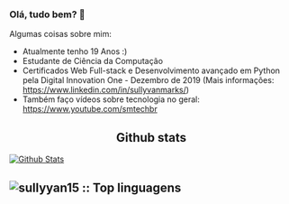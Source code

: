 ### Olá, tudo bem? 👋



Algumas coisas sobre mim:

- Atualmente tenho 19 Anos :)
- Estudante de Ciência da Computação
- Certificados Web Full-stack e Desenvolvimento avançado em Python pela Digital Innovation One - Dezembro de 2019 (Mais informações: https://www.linkedin.com/in/sullyvanmarks/)
- Também faço vídeos sobre tecnologia no geral: https://www.youtube.com/smtechbr

<h2 align="center">Github stats </h2>

[![Github Stats](https://github-readme-stats.vercel.app/api?username=sullyvan15&hide=[%22issues%22,%22prs%22,%22contribs%22]&show_icons=true&theme=default)](https://github.com/sullyvan15)
<h2><img src="https://github-readme-stats.vercel.app/api/top-langs/?username=sullyvan15&langs_count=10&layout=compact" alt="sullyyan15 :: Top linguagens" /></h2>

